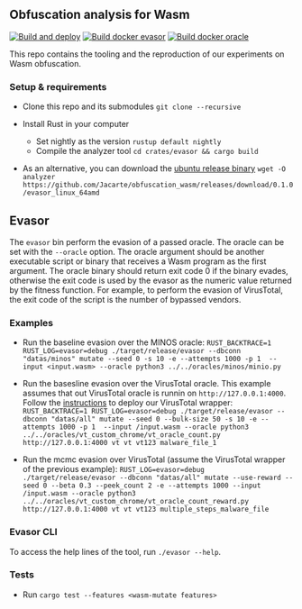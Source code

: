## Obfuscation analysis for Wasm

[![Build and deploy](https://github.com/Jacarte/obfuscation_wasm/actions/workflows/build_and_deploy.yml/badge.svg)](https://github.com/Jacarte/obfuscation_wasm/actions/workflows/build_and_deploy.yml) [![Build docker evasor](https://github.com/Jacarte/obfuscation_wasm/actions/workflows/build_docker_image.yml/badge.svg)](https://github.com/Jacarte/obfuscation_wasm/actions/workflows/build_docker_image.yml) [![Build docker oracle](https://github.com/Jacarte/wasm_evasion/actions/workflows/build_docker_image_oracles.yml/badge.svg)](https://github.com/Jacarte/wasm_evasion/actions/workflows/build_docker_image_oracles.yml)

This repo contains the tooling and the reproduction of our experiments on Wasm obfuscation.

### Setup & requirements
- Clone this repo and its submodules `git clone --recursive`
- Install Rust in your computer
    - Set nightly as the version `rustup default nightly`
    - Compile the analyzer tool `cd crates/evasor && cargo build`

- As an alternative, you can download the [ubuntu release binary](https://github.com/Jacarte/obfuscation_wasm/releases/download/0.1.0/analyzer) `wget -O analyzer https://github.com/Jacarte/obfuscation_wasm/releases/download/0.1.0/evasor_linux_64amd`

## Evasor

The `evasor` bin perform the evasion of a passed oracle. The oracle can be set with the `--oracle` option. The oracle argument should be another executable script or binary that receives a Wasm program as the first argument. The oracle binary should return exit code 0 if the binary evades, otherwise the exit code is used by the evasor as the numeric value returned by the fitness function. For example, to perform the evasion of VirusTotal, the exit code of the script is the number of bypassed vendors.

### Examples

- Run the baseline evasion over the MINOS oracle: `RUST_BACKTRACE=1 RUST_LOG=evasor=debug ./target/release/evasor --dbconn "datas/minos" mutate --seed 0 -s 10 -e --attempts 1000 -p 1  --input <input.wasm> --oracle python3 ../../oracles/minos/minio.py `


- Run the basesline evasion over the VirusTotal oracle. This example assumes that out VirusTotal oracle is runnin on `http://127.0.0.1:4000`. Follow the [instructions](/oracles/vt_custom_chrome) to deploy our VirusTotal wrapper: `RUST_BACKTRACE=1 RUST_LOG=evasor=debug ./target/release/evasor --dbconn "datas/all" mutate --seed 0 --bulk-size 50 -s 10 -e --attempts 1000 -p 1  --input /input.wasm --oracle python3 ../../oracles/vt_custom_chrome/vt_oracle_count.py http://127.0.0.1:4000 vt vt vt123 malware_file_1`

- Run the mcmc evasion over VirusTotal (assume the VirusTotal wrapper of the previous example): `RUST_LOG=evasor=debug ./target/release/evasor --dbconn "datas/all" mutate --use-reward --seed 0 --beta 0.3 --peek_count 2 -e --attempts 1000 --input /input.wasm --oracle python3 ../../oracles/vt_custom_chrome/vt_oracle_count_reward.py http://127.0.0.1:4000 vt vt vt123 multiple_steps_malware_file`

### Evasor CLI

To access the help lines of the tool, run `./evasor --help`.

### Tests
- Run `cargo test --features <wasm-mutate features>`
